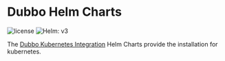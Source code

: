 # Dubbo Helm Charts

![license](https://img.shields.io/badge/license-Apache--2.0-green.svg)
![Helm: v3](https://img.shields.io/static/v1?label=Helm&message=v3&color=informational&logo=helm)

The [Dubbo Kubernetes Integration](https://github.com/apache/dubbo-kubernetes/tree/master/manifests/charts) Helm Charts provide the installation for kubernetes.

